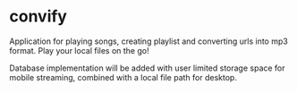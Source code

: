 # convify
Application for playing songs, creating playlist and converting urls into mp3 format. Play your local files on the go!

Database implementation will be added with user limited storage space for mobile streaming, combined with a local file path for desktop.
